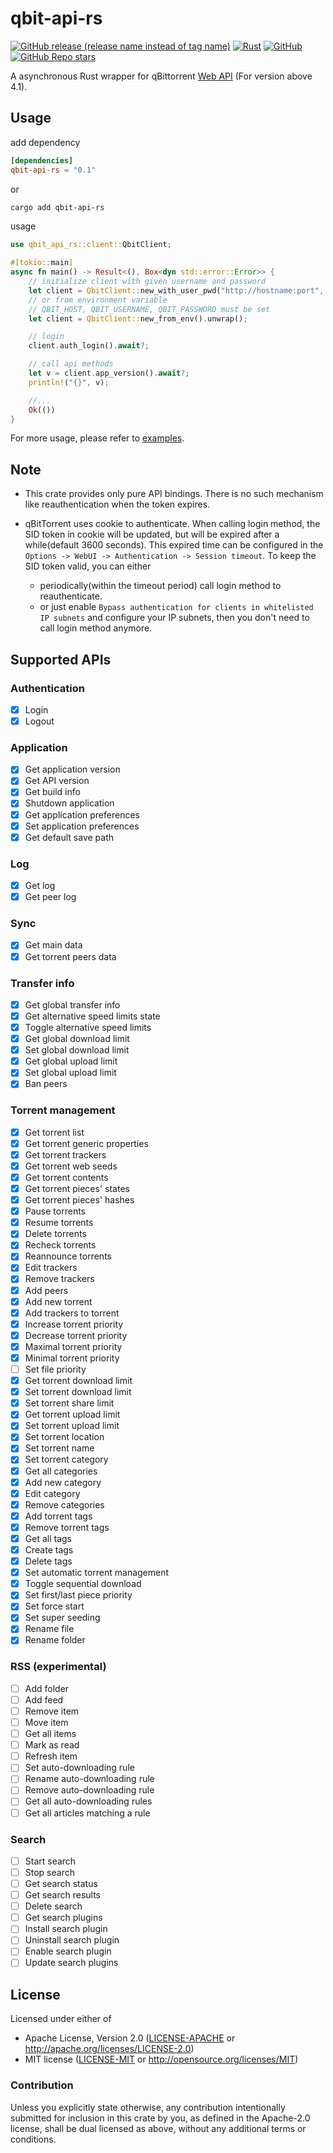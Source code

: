 # qbit-api-rs

[![GitHub release (release name instead of tag name)](https://img.shields.io/github/v/release/koro33/qbit-api-rs)](https://github.com/Koro33/qbit-api-rs/releases) [![Rust](https://img.shields.io/badge/Rust-stable-brightgreen)](https://www.rust-lang.org/) [![GitHub](https://img.shields.io/github/license/koro33/qbit-api-rs)](./LICENSE-APACHE) [![GitHub Repo stars](https://img.shields.io/github/stars/koro33/qbit-api-rs?style=social)](https://github.com/Koro33/qbit-api-rs)

A asynchronous Rust wrapper for qBittorrent [Web API](https://github.com/qbittorrent/qBittorrent/wiki/WebUI-API-(qBittorrent-4.1)) (For version above 4.1).

## Usage

add dependency

```toml
[dependencies]
qbit-api-rs = "0.1"
```

or

```sh
cargo add qbit-api-rs
```

usage

```rust
use qbit_api_rs::client::QbitClient;

#[tokio::main]
async fn main() -> Result<(), Box<dyn std::error::Error>> {
    // initialize client with given username and password
    let client = QbitClient::new_with_user_pwd("http://hostname:port", "admin", "adminadmin").unwrap();
    // or from environment variable
    // QBIT_HOST, QBIT_USERNAME, QBIT_PASSWORD must be set
    let client = QbitClient::new_from_env().unwrap();

    // login
    client.auth_login().await?;

    // call api methods
    let v = client.app_version().await?;
    println!("{}", v);

    //...
    Ok(())
}
```

For more usage, please refer to [examples](https://github.com/Koro33/qbit-api-rs/tree/master/examples).

## Note

- This crate provides only pure API bindings. There is no such mechanism like reauthentication when the token expires.

- qBitTorrent uses cookie to authenticate. When calling login method, the SID token in cookie will be updated, but will be expired after a while(default 3600 seconds). This expired time can be configured in the `Options -> WebUI -> Authentication -> Session timeout`. To keep the SID token valid, you can either
  - periodically(within the timeout period) call login method to reauthenticate.
  - or just enable `Bypass authentication for clients in whitelisted IP subnets` and configure your IP subnets, then you don't need to call login method anymore.

## Supported APIs

### Authentication

- [x] Login
- [x] Logout

### Application

- [x] Get application version
- [x] Get API version
- [x] Get build info
- [x] Shutdown application
- [x] Get application preferences
- [x] Set application preferences
- [x] Get default save path

### Log

- [x] Get log
- [x] Get peer log

### Sync

- [x] Get main data
- [x] Get torrent peers data

### Transfer info

- [x] Get global transfer info
- [x] Get alternative speed limits state
- [x] Toggle alternative speed limits
- [x] Get global download limit
- [x] Set global download limit
- [x] Get global upload limit
- [x] Set global upload limit
- [x] Ban peers

### Torrent management

- [x] Get torrent list
- [x] Get torrent generic properties
- [x] Get torrent trackers
- [x] Get torrent web seeds
- [x] Get torrent contents
- [x] Get torrent pieces' states
- [x] Get torrent pieces' hashes
- [x] Pause torrents
- [x] Resume torrents
- [x] Delete torrents
- [x] Recheck torrents
- [x] Reannounce torrents
- [x] Edit trackers
- [x] Remove trackers
- [x] Add peers
- [x] Add new torrent
- [x] Add trackers to torrent
- [x] Increase torrent priority
- [x] Decrease torrent priority
- [x] Maximal torrent priority
- [x] Minimal torrent priority
- [ ] Set file priority
- [x] Get torrent download limit
- [x] Set torrent download limit
- [x] Set torrent share limit
- [x] Get torrent upload limit
- [x] Set torrent upload limit
- [x] Set torrent location
- [x] Set torrent name
- [x] Set torrent category
- [x] Get all categories
- [x] Add new category
- [x] Edit category
- [x] Remove categories
- [x] Add torrent tags
- [x] Remove torrent tags
- [x] Get all tags
- [x] Create tags
- [x] Delete tags
- [x] Set automatic torrent management
- [x] Toggle sequential download
- [x] Set first/last piece priority
- [x] Set force start
- [x] Set super seeding
- [x] Rename file
- [x] Rename folder

### RSS (experimental)

- [ ] Add folder
- [ ] Add feed
- [ ] Remove item
- [ ] Move item
- [ ] Get all items
- [ ] Mark as read
- [ ] Refresh item
- [ ] Set auto-downloading rule
- [ ] Rename auto-downloading rule
- [ ] Remove auto-downloading rule
- [ ] Get all auto-downloading rules
- [ ] Get all articles matching a rule

### Search

- [ ] Start search
- [ ] Stop search
- [ ] Get search status
- [ ] Get search results
- [ ] Delete search
- [ ] Get search plugins
- [ ] Install search plugin
- [ ] Uninstall search plugin
- [ ] Enable search plugin
- [ ] Update search plugins

## License

Licensed under either of

- Apache License, Version 2.0 ([LICENSE-APACHE](LICENSE-APACHE) or <http://apache.org/licenses/LICENSE-2.0>)
- MIT license ([LICENSE-MIT](LICENSE-MIT) or <http://opensource.org/licenses/MIT>)

### Contribution

Unless you explicitly state otherwise, any contribution intentionally submitted for inclusion in this crate by you, as defined in the Apache-2.0 license, shall be dual licensed as above, without any additional terms or conditions.
